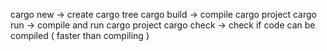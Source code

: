 cargo new -> create cargo tree
cargo build  -> compile cargo project
cargo run -> compile and run cargo project
cargo check -> check if code can be compiled ( faster than compiling )
